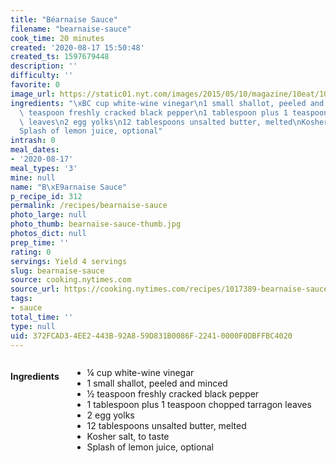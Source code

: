 ```yaml
---
title: "Béarnaise Sauce"
filename: "bearnaise-sauce"
cook_time: 20 minutes
created: '2020-08-17 15:50:48'
created_ts: 1597679448
description: ''
difficulty: ''
favorite: 0
image_url: https://static01.nyt.com/images/2015/05/10/magazine/10eat/10mag-10eat-t_CA0-articleLarge.jpg
ingredients: "\xBC cup white-wine vinegar\n1 small shallot, peeled and minced\n\xBD\
  \ teaspoon freshly cracked black pepper\n1 tablespoon plus 1 teaspoon chopped tarragon\
  \ leaves\n2 egg yolks\n12 tablespoons unsalted butter, melted\nKosher salt, to taste\n\
  Splash of lemon juice, optional"
intrash: 0
meal_dates:
- '2020-08-17'
meal_types: '3'
mine: null
name: "B\xE9arnaise Sauce"
p_recipe_id: 312
permalink: /recipes/bearnaise-sauce
photo_large: null
photo_thumb: bearnaise-sauce-thumb.jpg
photos_dict: null
prep_time: ''
rating: 0
servings: Yield 4 servings
slug: bearnaise-sauce
source: cooking.nytimes.com
source_url: https://cooking.nytimes.com/recipes/1017389-bearnaise-sauce
tags:
- sauce
total_time: ''
type: null
uid: 372FCAD3-4EE2-443B-92A8-59D831B0086F-2241-0000F0DBFFBC4020
---
```

<div class="large-8 medium-7 columns" id="writeup">	</div><!-- #writeup -->
</div><!-- #row-one -->
<div class="row" id="row-two">	<div class="medium-4 small-5 columns" id="ingredients"><h4>Ingredients</h4><div class="box box-ingredients content"><ul>
<li>¼ cup white-wine vinegar</li>
<li>1 small shallot, peeled and minced</li>
<li>½ teaspoon freshly cracked black pepper</li>
<li>1 tablespoon plus 1 teaspoon chopped tarragon leaves</li>
<li>2 egg yolks</li>
<li>12 tablespoons unsalted butter, melted</li>
<li>Kosher salt, to taste</li>
<li>Splash of lemon juice, optional</li>
</ul>
</div>	</div>	<div class="medium-6 small-7 columns" id="directions">	</div>